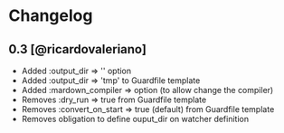 # Changelog

## 0.3 [@ricardovaleriano]
* Added :output_dir => '' option
* Added :output_dir => 'tmp' to Guardfile template
* Added :mardown_compiler => option (to allow change the compiler)
* Removes :dry_run => true from Guardfile template
* Removes :convert_on_start => true (default) from Guardfile template
* Removes obligation to define ouput_dir on watcher definition
